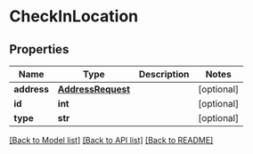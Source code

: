 # CheckInLocation

## Properties
Name | Type | Description | Notes
------------ | ------------- | ------------- | -------------
**address** | [**AddressRequest**](AddressRequest.md) |  | [optional] 
**id** | **int** |  | [optional] 
**type** | **str** |  | [optional] 

[[Back to Model list]](../README.md#documentation-for-models) [[Back to API list]](../README.md#documentation-for-api-endpoints) [[Back to README]](../README.md)

